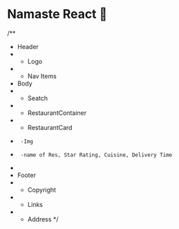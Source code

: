# Namaste React 🚀

/**
 * Header
 * - Logo
 * - Nav Items
 * Body
 * - Seatch
 * - RestaurantContainer
 * - RestaurantCard
 *      -Img
 *      -name of Res, Star Rating, Cuisine, Delivery Time
 * 
 * Footer
 * - Copyright
 * - Links
 * - Address
 */
